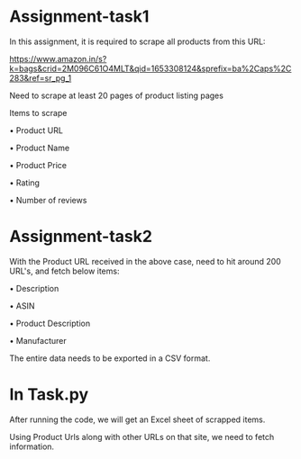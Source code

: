 # Assignment-task1
In this assignment, it is required to scrape all products from this URL: 

https://www.amazon.in/s?k=bags&crid=2M096C61O4MLT&qid=1653308124&sprefix=ba%2Caps%2C283&ref=sr_pg_1


Need to scrape at least 20 pages of product listing pages


Items to scrape

• Product URL

• Product Name

• Product Price

• Rating

• Number of reviews
# Assignment-task2
With the Product URL received in the above case, need to hit around 200 URL's, and fetch below items:

• Description

• ASIN

• Product Description

• Manufacturer

The entire data needs to be exported in a CSV format.
# In Task.py

After running the code, we will get an Excel sheet of scrapped items.

Using Product Urls along with other URLs on that site, we need to fetch information.
